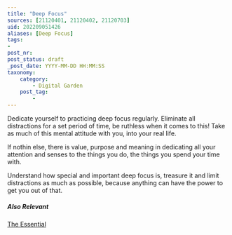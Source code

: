 ```yaml
---
title: "Deep Focus"
sources: [21120401, 21120402, 21120703]
uid: 202209051426
aliases: [Deep Focus]
tags:
-
post_nr:
post_status: draft
_post_date: YYYY-MM-DD HH:MM:SS
taxonomy:
    category:
        - Digital Garden
    post_tag:
        -
---
```

Dedicate yourself to practicing deep focus regularly. Eliminate all distractions for a set period of time, be ruthless when it comes to this! Take as much of this mental attitude with you, into your real life.

If nothin else, there is value, purpose and meaning in dedicating all your attention and senses to the things you do, the things you spend your time with.

Understand how special and important deep focus is, treasure it and limit distractions as much as possible, because anything can have the power to get you out of that.

##### Also Relevant
[The Essential](the-essential.md)